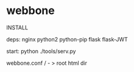 # webbone

INSTALL

deps:
  nginx
  python2
  python-pip
    flask
    flask-JWT

start:
  python ./tools/serv.py

webbone.conf
   /  - > root html dir

